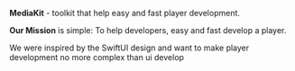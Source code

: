 **MediaKit** - toolkit that help easy and fast player development.

**Our Mission** is simple: To help developers, easy and fast develop a player.

We were inspired by the SwiftUI design and want to make player development no more complex than ui develop
